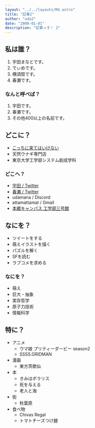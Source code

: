 ```yaml
---
layout: "../../layouts/Md.astro"
title: "記事2"
author: "uda2"
date: "2000-01-01"
description: "記事っす！ 2"
---
```

## 私は誰？

1. 宇田まなとです。
2. でぃめです。
3. 横須賀です。
4. 春瀬です。

### なんと呼べば？

1. 宇田です。
2. 春瀬です。
3. その他400以上の名前です。

## どこに？

- [こっちに来てはいけない](https://discord.gg/2UAAFXxa3u "Discord Server")
- 天然ウナギ専門店
- 東京大学工学部システム創成学科

### どこへ？

- [宇田 / Twitter](https://twitter.com/41_36_22 "Twitter Account (Uda)")
- [春瀬 / Twitter](https://twitter.com/tosdmnt "Twitter Account (Haruse)")
- udamana / Discord
- attamattamat / Gmail
- [本郷キャンパス 工学部三号館](https://maps.app.goo.gl/wemSB69zpXkrZsvw9 "Google Map (Faculty of Engineering Bldg.3)")

## なにを？

- ツイートをする
- 萌えイラストを描く
- パズルを解く
- SFを読む
- ラブコメを求める

### なにを？

- 萌え
- 巨大・抽象
- 実存哲学
- 原子力技術
- 情報科学

## 特に？

- アニメ    
  - ウマ娘 プリティーダービー season2
  - SSSS.GRIDMAN
- 漫画
  - 東方茨歌仙
- 本
  - きみはポラリス
  - 死を与える
  - 老人と海
- 街
  - 秋葉原
- 食べ物
  - Chivas Regal
  - トマトチーズつけ麺